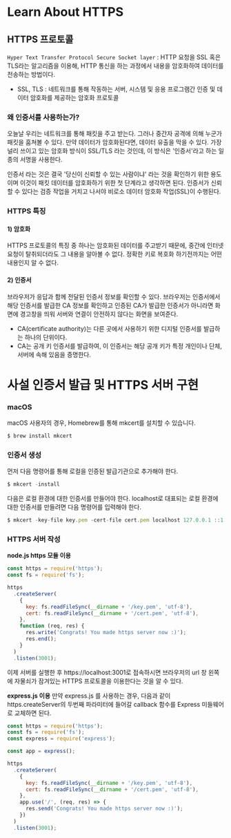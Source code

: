 # Learn About HTTPS

## HTTPS 프로토콜
`Hyper Text Transfer Protocol Secure Socket layer`
: HTTP 요청을 SSL 혹은 TLS라는 알고리즘을 이용해, HTTP 통신을 하는 과정에서 내용을 암호화하여 데이터를 전송하는 방법이다.

+ SSL, TLS : 네트워크를 통해 작동하는 서버, 시스템 및 응용 프로그램간 인증 및 데이터 암호화를 제공하는 암호화 프로토콜


### 왜 인증서를 사용하는가?
오늘날 우리는 네트워크를 통해 패킷을 주고 받는다. 그러나 중간자 공격에 의해 누군가 패킷을 훔쳐볼 수 있다. 만약 데이터가 암호화된다면, 데이터 유출을 막을 수 있다. 가장 널리 쓰이고 있는 암호화 방식이 SSL/TLS 라는 것인데, 이 방식은 '인증서'라고 하는 일종의 서명을 사용한다. <br>

인증서 라는 것은 결국 '당신이 신뢰할 수 있는 사람이냐' 라는 것을 확인하기 위한 용도이며 이것이 패킷 데이터를 암호화하기 위한 첫 단계라고 생각하면 된다. 인증서가 신뢰할 수 있다는 검증 작업을 거치고 나서야 비로소 데이터 암호화 작업(SSL)이 수행된다. 



### HTTPS 특징
#### 1) 암호화 
HTTPS 프로토콜의 특징 중 하나는 암호화된 데이터를 주고받기 때문에, 중간에 인터넷 요청이 탈취되더라도 그 내용을 알아볼 수 없다. 정확한 키로 복호화 하기전까지는 어떤 내용인지 알 수 없다.


#### 2) 인증서
브라우저가 응답과 함께 전달된 인증서 정보를 확인할 수 있다. 브라우저는 인증서에서 해당 인증서를 발급한 CA 정보를 확인하고 인증된 CA가 발급한 인증서가 아니라면 화면에 경고창을 띄워 서버와 연결이 안전하지 않다는 화면을 보여준다.

+ CA(certificate authority)는 다른 곳에서 사용하기 위한 디지털 인증서를 발급하는 하나의 단위이다. 
+ CA는 공개 키 인증서를 발급하여, 이 인증서는 해당 공개 키가 특정 개인이나 단체, 서버에 속해 있음을 증명한다.

# 사설 인증서 발급 및 HTTPS 서버 구현

### macOS
macOS 사용자의 경우, Homebrew를 통해 mkcert를 설치할 수 있습니다.
```js
$ brew install mkcert
```


### 인증서 생성
먼저 다음 명령어를 통해 로컬을 인증된 발급기관으로 추가해야 한다.
```js
$ mkcert -install
```

다음은 로컬 환경에 대한 인증서를 만들어야 한다. localhost로 대표되는 로컬 환경에 대한 인증서를 만들려면 다음 명령어를 입력해야 한다.
```js
$ mkcert -key-file key.pem -cert-file cert.pem localhost 127.0.0.1 ::1
```



### HTTPS 서버 작성
**node.js https 모듈 이용**
```js
const https = require('https');
const fs = require('fs');

https
  .createServer(
    {
      key: fs.readFileSync(__dirname + '/key.pem', 'utf-8'),
      cert: fs.readFileSync(__dirname + '/cert.pem', 'utf-8'),
    },
    function (req, res) {
      res.write('Congrats! You made https server now :)');
      res.end();
    }
  )
  .listen(3001);
  ```
이제 서버를 실행한 후 https://localhost:3001로 접속하시면 브라우저의 url 창 왼쪽에 자물쇠가 잠겨있는 HTTPS 프로토콜을 이용한다는 것을 알 수 있다.

**express.js 이용**
만약 express.js 를 사용하는 경우, 다음과 같이 https.createServer의 두번째 파라미터에 들어갈 callback 함수를 Express 미들웨어로 교체하면 된다.

```js
const https = require('https');
const fs = require('fs');
const express = require('express');

const app = express();

https
  .createServer(
    {
      key: fs.readFileSync(__dirname + '/key.pem', 'utf-8'),
      cert: fs.readFileSync(__dirname + '/cert.pem', 'utf-8'),
    },
    app.use('/', (req, res) => {
      res.send('Congrats! You made https server now :)');
    })
  )
  .listen(3001);
  ```